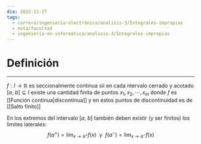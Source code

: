 ```yaml
---
dia: 2022-11-27
tags:
  - carrera/ingeniería-electrónica/analisis-3/Integrales-impropias
  - nota/facultad
  - ingeniería-en-informática/analisis-3/Integrales-impropias
---
```

# Definición
---
$f : I \to \mathbb{R}$ es seccionalmente continua sii en cada ntervalo cerrado y acotado $[a, ~b] \subseteq I$ existe una cantidad finita de puntos $x_1, x_2, \cdots, x_m$ donde $f$ es [[Función continua|discontinua]] y en estos puntos de discontinuidad es de [[Salto finito]]

En los extremos del intervalo $[a, ~b]$ también deben existir (y ser finitos) los limites laterales: $$ f(a^+) = \lim_{x \to a^+} f(x) ~ \text{ y } ~ f(a^-) = \lim_{x \to a^-} f(x) $$
